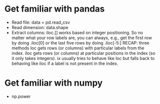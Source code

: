 # Get familiar with pandas
* Read file: data  = pd.read_csv
* Read dimension:  data.shape
* Extract columns: 
iloc.[] works based on integer positioning. So no matter what your row labels are, you can always, e.g., get the first row by doing .iloc[0]
or the last five rows by doing .iloc[-5:]
RECAP: three methods
loc gets rows (or columns) with particular labels from the index.
iloc gets rows (or columns) at particular positions in the index (so it only takes integers).
ix usually tries to behave like loc but falls back to behaving like iloc if a label is not present in the index.
# Get familiar with numpy
* np.power
